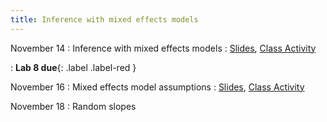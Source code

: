 ```yaml
---
title: Inference with mixed effects models
---
```


November 14
: Inference with mixed effects models
  : [Slides](https://sta214-f22.github.io/slides/lecture_28.pdf), [Class Activity](https://sta214-f22.github.io/class_activities/ca_lecture_28.html)

: **Lab 8 due**{: .label .label-red }
  
November 16
: Mixed effects model assumptions
  : [Slides](https://sta214-f22.github.io/slides/lecture_29.pdf), [Class Activity](https://sta214-f22.github.io/class_activities/ca_lecture_29.html)

November 18
: Random slopes

